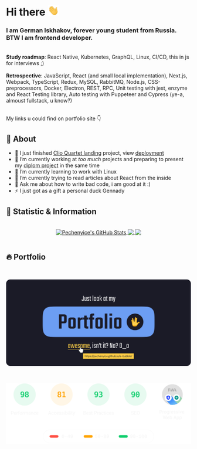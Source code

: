 # Hi there <img src="./hello.gif" width="30px">

### I am German Iskhakov, forever young student from Russia. BTW I am frontend developer.

<br/>**Study roadmap**: React Native, Kubernetes, GraphQL, Linux, CI/CD, this in js for interviews ;)
<br/><br/>**Retrospective**: JavaScript, React (and small local implementation), Next.js, Webpack, TypeScript, Redux, MySQL, RabbitMQ, Node.js, CSS-preprocessors, Docker, Electron, REST, RPC, Unit testing with jest, enzyme and React Testing library, Auto testing with Puppeteer and Cypress (ye-a, almoust fullstack, u know?)

<br/>My links u could find on portfolio site 👇

## 🤡 About

- 🏁 I just finished [Clio Quartet landing](https://github.com/Pechenyice/quartetLanding) project, view [deployment](https://pechenyice.github.io/quartetLanding/)
- 🔭 I’m currently working at _too much_ projects and preparing to present my [diplom project](https://github.com/Pechenyice/diplomWeb) in the same time
- 🌱 I’m currently learning to work with Linux
- 🌱 I’m currently trying to read articles about React from the inside
- 💬 Ask me about how to write bad code, i am good at it :)
- ⚡ I just got as a gift a personal duck Gennady

## 🥇 Statistic & Information

<br/>

<div align="center">
<a href="https://github.com/Pechenyice/Pechenyice">
    <img width="400" align="center" src="https://github-readme-stats.vercel.app/api?username=Pechenyice&show_icons=true&theme=tokyonight&hide_border=true" alt="Pechenyice's GitHub Stats" />
</a>

<a href="https://git.io/streak-stats">
    <img src="https://github-readme-streak-stats.herokuapp.com/?user=Pechenyice&theme=tokyonight&hide_border=true" width="400" align="center" />
</a>

<a href="https://github.com/Pechenyice/Pechenyice">
    <img width="400" src="https://github-readme-stats.vercel.app/api/top-langs/?username=Pechenyice&langs_count=5&theme=tokyonight&layout=compact&hide_border=true" align="center" />
</a>
</div>

<br/>

## 🔥 Portfolio

<br/>

<p align="center">
<a href="https://pechenyice.github.io/e-bubble/" alt="portfolio link" target="_blank"> 
    <img width="800" src="./portfolio_link.png" alt="portfolio link"/>
</a>
</p>
<br/>
<p align="center">
<a href="https://github.com/Pechenyice/Pechenyice"> 
    <img width="600" src="./optimization.svg" alt="portfolio stats" title="portfolio stats" align="center">
</a>
</p>
